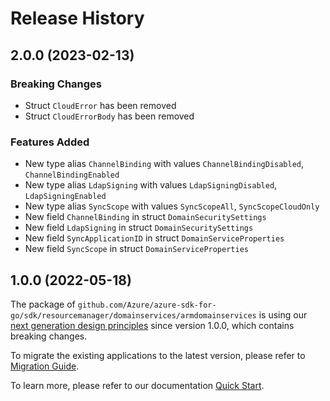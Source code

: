 # Release History

## 2.0.0 (2023-02-13)
### Breaking Changes

- Struct `CloudError` has been removed
- Struct `CloudErrorBody` has been removed

### Features Added

- New type alias `ChannelBinding` with values `ChannelBindingDisabled`, `ChannelBindingEnabled`
- New type alias `LdapSigning` with values `LdapSigningDisabled`, `LdapSigningEnabled`
- New type alias `SyncScope` with values `SyncScopeAll`, `SyncScopeCloudOnly`
- New field `ChannelBinding` in struct `DomainSecuritySettings`
- New field `LdapSigning` in struct `DomainSecuritySettings`
- New field `SyncApplicationID` in struct `DomainServiceProperties`
- New field `SyncScope` in struct `DomainServiceProperties`


## 1.0.0 (2022-05-18)

The package of `github.com/Azure/azure-sdk-for-go/sdk/resourcemanager/domainservices/armdomainservices` is using our [next generation design principles](https://azure.github.io/azure-sdk/general_introduction.html) since version 1.0.0, which contains breaking changes.

To migrate the existing applications to the latest version, please refer to [Migration Guide](https://aka.ms/azsdk/go/mgmt/migration).

To learn more, please refer to our documentation [Quick Start](https://aka.ms/azsdk/go/mgmt).
